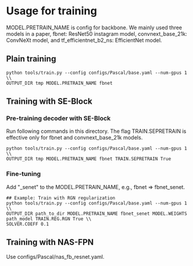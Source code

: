 # Usage for training

MODEL.PRETRAIN_NAME is config for backbone.
We mainly used three models in a paper, fbnet: ResNet50 instagram model, convnext_base_21k: ConvNeXt model, and
tf_efficientnet_b2_ns: EfficientNet model.

## Plain training

```
python tools/train.py --config configs/Pascal/base.yaml --num-gpus 1 \\
OUTPUT_DIR tmp MODEL.PRETRAIN_NAME fbnet
```

## Training with SE-Block

### Pre-training decoder with SE-Block

Run following commands in this directory.
The flag TRAIN.SEPRETRAIN is effective only for fbnet and convnext_base_21k models.

```
python tools/train.py --config configs/Pascal/base.yaml --num-gpus 1 \\
OUTPUT_DIR tmp MODEL.PRETRAIN_NAME fbnet TRAIN.SEPRETRAIN True
```

### Fine-tuning

Add "_senet" to the MODEL.PRETRAIN_NAME, e.g., fbnet => fbnet_senet.

```
## Example: Train with RGN regularization
python tools/train.py --config configs/Pascal/base.yaml --num-gpus 1 \\
OUTPUT_DIR path_to_dir MODEL.PRETRAIN_NAME fbnet_senet MODEL.WEIGHTS path_model TRAIN.REG.RGN True \\
SOLVER.COEFF 0.1
```

## Training with NAS-FPN

Use configs/Pascal/nas_fb_resnet.yaml. 
